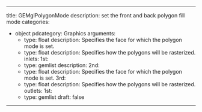 
---
title: GEMglPolygonMode
description: set the front and back polygon fill mode
categories:
  - object
pdcategory: Graphics
arguments:
    - type: float
      description: Specifies the face for which the polygon mode is set.
    - type: float
      description: Specifies how the polygons will be rasterized.
inlets:
  1st:
    - type: gemlist
      description:
  2nd:
    - type: float
      description: Specifies the face for which the polygon mode is set.
  3rd:
    - type: float
      description: Specifies how the polygons will be rasterized.
outlets:
  1st:
    - type: gemlist
draft: false
---

